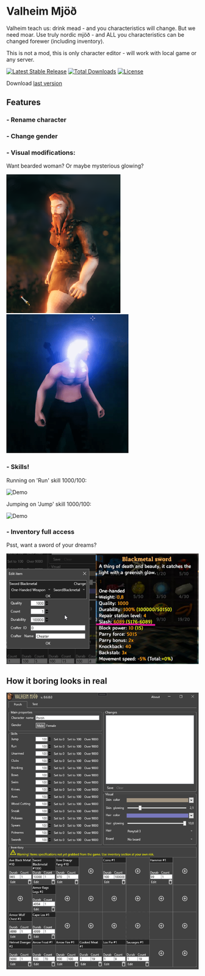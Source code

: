 # Valheim Mjöð 
Valheim teach us: drink mead - and you characteristics will change. But we need moar. Use truly nordic mjöð - and ALL you characteristics can be changed forewer (including inventory).

This is not a mod, this is only character editor - will work with local game or any server.

[![Latest Stable Release](https://img.shields.io/github/release/porohkun/ValheimMjod.svg?style=flat-square)](https://github.com/porohkun/ValheimMjod/releases)
[![Total Downloads](https://img.shields.io/github/downloads/porohkun/ValheimMjod/total.svg?style=flat-square)](https://github.com/porohkun/ValheimMjod/releases)
[![License](https://img.shields.io/github/license/porohkun/ValheimMjod.svg?style=flat-square)](https://github.com/porohkun/ValheimMjod/blob/master/LICENSE)

Download [last version](https://github.com/porohkun/ValheimMjod/releases/download/v0.6.0/ValheimMjod-0.6.0-Setup.exe)
## Features
### - Rename character
### - Change gender
### - Visual modifications:
Want bearded woman? Or maybe mysterious glowing?

![Demo](docs/bearded.png) ![Demo](docs/glowing.gif)

### - Skills!
Running on 'Run' skill 1000/100:

![Demo](docs/run.gif)

Jumping on 'Jump' skill 1000/100:

![Demo](docs/jump.gif)

### - Inventory full access
Psst, want a sword of your dreams?

![Demo](docs/weapon.png)

## How it boring looks in real

![Demo](docs/screen.png)
